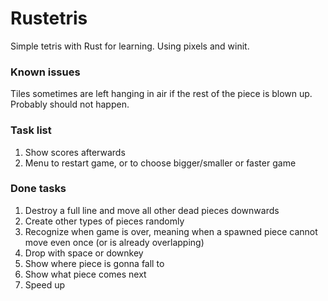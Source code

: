 # Rustetris

Simple tetris with Rust for learning. Using pixels and winit.

### Known issues

Tiles sometimes are left hanging in air if the rest of the piece is blown up. Probably should not happen.

### Task list

1. Show scores afterwards
2. Menu to restart game, or to choose bigger/smaller or faster game

### Done tasks
1. Destroy a full line and move all other dead pieces downwards
2. Create other types of pieces randomly
3. Recognize when game is over, meaning when a spawned piece cannot move even once (or is already overlapping)
4. Drop with space or downkey
5. Show where piece is gonna fall to
6. Show what piece comes next
7. Speed up
